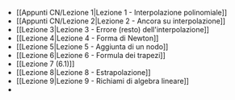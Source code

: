 - [[Appunti CN/Lezione 1|Lezione 1 - Interpolazione polinomiale]]
- [[Appunti CN/Lezione 2|Lezione 2 - Ancora su interpolazione]]
- [[Lezione 3|Lezione 3 - Errore (resto) dell'interpolazione]]
- [[Lezione 4|Lezione 4 - Forma di Newton]] 
- [[Lezione 5|Lezione 5 - Aggiunta di un nodo]]
- [[Lezione 6|Lezione 6 - Formula dei trapezi]]
- [[Lezione 7 (6.1)]]
- [[Lezione 8|Lezione 8 - Estrapolazione]]
- [[Lezione 9|Lezione 9 - Richiami di algebra lineare]]
- 